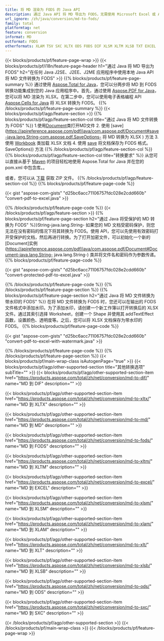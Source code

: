 ```yaml
---
title: 将 MD 渲染为 FODS 的 Java API
description: 通过 Java API 将 MD 导出为 FODS，无需使用 Microsoft Excel 或 Adobe Reader
url_ignore: /zh/java/conversion/md-to-fods/
family: total
platformtag: net
feature: conversion
informat: MD
outformat: FODS
otherformats: XLAM TSV SXC XLTX ODS FODS DIF XLSM XLTM XLSB TXT EXCEL
---
```

{{< blocks/products/pf/feature-page-wrap >}}
{{< blocks/products/pf/i18n/feature-page-header h1="通过 Java 将 MD 导出为 FODS" h2="在任何 Java J2SE、J2EE、J2ME 应用程序中使用本地 Java API 将 MD 文件转换为 FODS" >}}
{{% blocks/products/pf/feature-page-summary %}}
通过使用 [Aspose.Total for Java](https://products.aspose.com/total/java/)，您可以分两步将 MD 到 FODS 转换功能集成到您的 Java 应用程序中。首先，通过使用 [Aspose.PDF for Java](https://products.aspose.com/pdf/java/)，您可以将 MD 渲染为 XLSX。在第二步中，您可以使用电子表格编程 API [Aspose.Cells for Java](https://products.aspose.com/cells/java/) 将 XLSX 转换为 FODS。
{{% /blocks/products/pf/feature-page-summary  %}}
{{< blocks/products/pf/agp/feature-section >}}
{{% blocks/products/pf/agp/feature-section-col title="通过 Java 将 MD 文件转换为 FODS" %}}
1.使用[Document](https://apireference.aspose.com/pdf/java/com.aspose.pdf/Document)类打开MD文件
2. 使用 [save](https://apireference.aspose.com/pdf/java/com.aspose.pdf/Document#save-java.lang.String-com.aspose.pdf.SaveOptions- 将 MD 转换为 XLSX ) 方法
3. 使用 [Workbook](https://apireference.aspose.com/cells/java/com.aspose.cells/Workbook) 类加载 XLSX 文档
4. 使用 [save](https://apireference.aspose.com/cells/java/com.aspose.cells/workbook#save(java.lang.String,%20com.aspose.cells)) 将文档保存为 FODS 格式。 SaveOptions)) 方法
{{% /blocks/products/pf/agp/feature-section-col %}}
{{% blocks/products/pf/agp/feature-section-col title="转换要求" %}}
从您可以直接从基于 [Maven](https://repository.aspose.com/webapp/#/artifacts/browse/tree/General/repo/com/aspose/aspose-total) 的项目轻松地使用 Aspose.Total for Java 并在您的 pom.xml 中包含库。。

或者，您可以从 [下载](https://downloads.aspose.com/total/java) 获取 ZIP 文件。
{{% /blocks/products/pf/agp/feature-section-col %}}
{{% blocks/products/pf/feature-page-code %}}

{{< gist "aspose-com-gists" "d25bc6acc71106757fdc028e2cdd660b" "convert-pdf-to-excel.java" >}}


{{% /blocks/products/pf/feature-page-code %}}
{{< /blocks/products/pf/agp/feature-section >}}
{{% blocks/products/pf/feature-page-section  h2="通过 Java 将受保护的 MD 转换为 FODS" %}}String-java.lang.String-
如果您的 MD 文档受密码保护，则您无法在没有密码的情况下将其转换为 FODS。使用 API，您可以先使用有效密码打开受保护的文档，然后再进行转换。为了打开加密文件，可以初始化一个新的[Document]实例(https://apireference.aspose.com/pdf/java/com.aspose.pdf/Document#Document-java.lang.String- java.lang.String-) 类并将文件名和密码作为参数传递。  
{{% blocks/products/pf/feature-page-code %}}

{{< gist "aspose-com-gists" "d25bc6acc71106757fdc028e2cdd660b" "convert-protected-pdf-to-excel.java" >}}

{{% /blocks/products/pf/feature-page-code  %}}
{{% /blocks/products/pf/feature-page-section %}}
{{% blocks/products/pf/feature-page-section  h2="通过 Java 将 MD 文件转换为带水印的 FODS" %}}
在将 MD 文件转换为 FODS 时，您还可以在输出的 FODS 文件格式中添加水印。为了添加水印，请创建一个新工作簿以打开转换后的 XLSX 文件。通过其索引选择 Worksheet，创建一个 Shape 并使用其 addTextEffect 函数，设置颜色、透明度等。之后，您可以将 XLSX 文档保存为带水印的 FODS。 
{{% blocks/products/pf/feature-page-code %}}

{{< gist "aspose-com-gists" "d25bc6acc71106757fdc028e2cdd660b" "convert-pdf-to-excel-with-watermark.java" >}}

{{% /blocks/products/pf/feature-page-code  %}}
{{% /blocks/products/pf/feature-page-section %}}
{{< blocks/products/pf/main-wrap-class isAutogenPage="true" >}}
{{< blocks/products/pf/agp/other-supported-section title="其他转换选项" subTitle="" >}}
{{< blocks/products/pf/agp/other-supported-section-item href="https://products.aspose.com/total/zh/net/conversion/md-to-dif/" name="MD 到 DIF" description="" >}}

{{< blocks/products/pf/agp/other-supported-section-item href="https://products.aspose.com/total/zh/net/conversion/md-to-xltx/" name="MD 到 XLTX" description="" >}}

{{< blocks/products/pf/agp/other-supported-section-item href="https://products.aspose.com/total/zh/net/conversion/md-to-md/" name="MD 到 MD" description="" >}}

{{< blocks/products/pf/agp/other-supported-section-item href="https://products.aspose.com/total/zh/net/conversion/md-to-fods/" name="MD 到 FODS" description="" >}}

{{< blocks/products/pf/agp/other-supported-section-item href="https://products.aspose.com/total/zh/net/conversion/md-to-xltm/" name="MD 到 XLTM" description="" >}}

{{< blocks/products/pf/agp/other-supported-section-item href="https://products.aspose.com/total/zh/net/conversion/md-to-excel/" name="MD 到 EXCEL" description="" >}}

{{< blocks/products/pf/agp/other-supported-section-item href="https://products.aspose.com/total/zh/net/conversion/md-to-xlsm/" name="MD 到 XLSM" description="" >}}

{{< blocks/products/pf/agp/other-supported-section-item href="https://products.aspose.com/total/zh/net/conversion/md-to-xlam/" name="MD 到 XLAM" description="" >}}

{{< blocks/products/pf/agp/other-supported-section-item href="https://products.aspose.com/total/zh/net/conversion/md-to-xlt/" name="MD 到 XLT" description="" >}}

{{< blocks/products/pf/agp/other-supported-section-item href="https://products.aspose.com/total/zh/net/conversion/md-to-xlsb/" name="MD 到 XLSB" description="" >}}

{{< blocks/products/pf/agp/other-supported-section-item href="https://products.aspose.com/total/zh/net/conversion/md-to-ods/" name="MD 到 ODS" description="" >}}

{{< blocks/products/pf/agp/other-supported-section-item href="https://products.aspose.com/total/zh/net/conversion/md-to-sxc/" name="MD 到 SXC" description="" >}}


{{< /blocks/products/pf/agp/other-supported-section >}}
{{< /blocks/products/pf/main-wrap-class >}}
{{< /blocks/products/pf/feature-page-wrap >}}